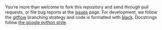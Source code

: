 You're more than welcome to fork this repository and send through pull requests, or file bug reports at the [issues](https://github.com/matt-lourens/hierarqcal/issues) page. For development, we follow the [gitflow](https://www.atlassian.com/git/tutorials/comparing-workflows/gitflow-workflow#:~:text=What%20is%20Gitflow%3F,lived%20branches%20and%20larger%20commits.) branching strategy and code is formatted with [black](https://black.readthedocs.io/en/stable/). Docstrings follow [the google python style](https://google.github.io/styleguide/pyguide.html).